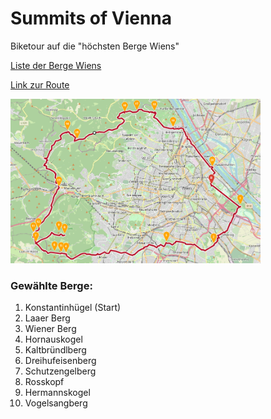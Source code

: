 # Summits of Vienna
Biketour auf die "höchsten Berge Wiens"

<a href="https://de.wikipedia.org/wiki/Liste_der_Berge_Wiens" target="_blank">Liste der Berge Wiens</a>

<a href="https://maps.openrouteservice.org/directions?n1=48.178163&n2=16.374092&n3=14&a=48.210397,16.403157,48.19324,16.439332,48.161008,16.405966,48.162421,16.34697,48.153318,16.221313,48.153719,16.215219,48.154348,16.20698,48.162078,16.183548,48.168948,16.21964,48.171037,16.212258,48.162393,16.183805,48.170221,16.180372,48.173599,16.186638,48.208345,16.21243,48.255223,16.222944,48.248283,16.235132,48.270626,16.294785,48.271883,16.310062,48.271597,16.332035,48.258113,16.355295,48.225244,16.404476,48.210232,16.403232&b=2&c=0&k1=en-US&k2=km" target="_blank">Link zur Route</a>

<img src="route.png" alt="W" width="400"/>

### Gewählte Berge:
1. Konstantinhügel (Start)
2. Laaer Berg
3. Wiener Berg
4. Hornauskogel
5. Kaltbründlberg
6. Dreihufeisenberg
7. Schutzengelberg
8. Rosskopf
9. Hermannskogel
10. Vogelsangberg
